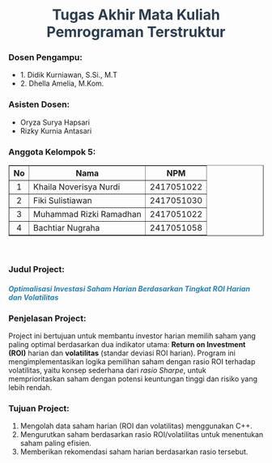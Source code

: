 <h1 style="text-align: center; color: #2c3e50;">Tugas Akhir Mata Kuliah Pemrograman Terstruktur</h1>

<h3><strong>Dosen Pengampu:</strong></h3>
<ul>
  <li>1. Didik Kurniawan, S.Si., M.T</li>
  <li>2. Dhella Amelia, M.Kom.</li>
</ul>

<h3><strong>Asisten Dosen:</strong></h3>
<ul>
  <li>Oryza Surya Hapsari</li>
  <li>Rizky Kurnia Antasari</li>
</ul>

<h3><strong>Anggota Kelompok 5:</strong></h3>

<table border="1" cellspacing="0" cellpadding="8">
  <thead>
    <tr>
      <th>No</th>
      <th>Nama</th>
      <th>NPM</th>
    </tr>
  </thead>
  <tbody>
    <tr>
      <td align="center">1</td>
      <td>Khaila Noverisya Nurdi</td>
      <td align="center">2417051022</td>
    </tr>
    <tr>
      <td align="center">2</td>
      <td>Fiki Sulistiawan</td>
      <td align="center">2417051030</td>
    </tr>
    <tr>
      <td align="center">3</td>
      <td>Muhammad Rizki Ramadhan</td>
      <td align="center">2417051022</td>
    </tr>
    <tr>
      <td align="center">4</td>
      <td>Bachtiar Nugraha</td>
      <td align="center">2417051058</td>
    </tr>
  </tbody>
</table>

<br/>

<h3><strong>Judul Project:</strong></h3>
<h4 style="color: #2980b9;"><em>Optimalisasi Investasi Saham Harian Berdasarkan Tingkat ROI Harian dan Volatilitas</em></h4>

<h3><strong>Penjelasan Project:</strong></h3>
<p>
  Project ini bertujuan untuk membantu investor harian memilih saham yang paling optimal berdasarkan dua indikator utama: 
  <strong>Return on Investment (ROI)</strong> harian dan <strong>volatilitas</strong> (standar deviasi ROI harian). 
  Program ini mengimplementasikan logika pemilihan saham dengan rasio ROI terhadap volatilitas, yaitu konsep sederhana dari <em>rasio Sharpe</em>, 
  untuk memprioritaskan saham dengan potensi keuntungan tinggi dan risiko yang lebih rendah.
</p>

<h3><strong>Tujuan Project:</strong></h3>
<ol>
  <li>Mengolah data saham harian (ROI dan volatilitas) menggunakan C++.</li>
  <li>Mengurutkan saham berdasarkan rasio ROI/volatilitas untuk menentukan saham paling efisien.</li>
  <li>Memberikan rekomendasi saham harian berdasarkan rasio tersebut.</li>
</ol>

